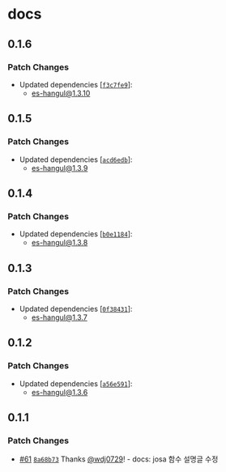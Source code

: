 # docs

## 0.1.6

### Patch Changes

- Updated dependencies [[`f3c7fe9`](https://github.com/toss/es-hangul/commit/f3c7fe9f73138b932af817b8ac925d54c3283151)]:
  - es-hangul@1.3.10

## 0.1.5

### Patch Changes

- Updated dependencies [[`acd6edb`](https://github.com/toss/es-hangul/commit/acd6edb1d8aadced517f6b57a49c01152ff19d0a)]:
  - es-hangul@1.3.9

## 0.1.4

### Patch Changes

- Updated dependencies [[`b0e1184`](https://github.com/toss/es-hangul/commit/b0e1184204be0cb9f3c13937888c83c8a94e7ca6)]:
  - es-hangul@1.3.8

## 0.1.3

### Patch Changes

- Updated dependencies [[`0f38431`](https://github.com/toss/es-hangul/commit/0f38431ee611cb89c7e121fd02ab34f749a0c386)]:
  - es-hangul@1.3.7

## 0.1.2

### Patch Changes

- Updated dependencies [[`a56e591`](https://github.com/toss/es-hangul/commit/a56e5913bec1e0bb6d1462192ee01d14a00449d5)]:
  - es-hangul@1.3.6

## 0.1.1

### Patch Changes

- [#61](https://github.com/toss/es-hangul/pull/61) [`8a68b73`](https://github.com/toss/es-hangul/commit/8a68b739c4fc9d3762b711a39fe5a7820e34d13e) Thanks [@wdj0729](https://github.com/wdj0729)! - docs: josa 함수 설명글 수정
